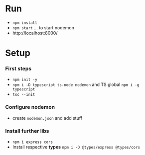 # Run
- `npm install`
- `npm start`  ... to start nodemon
- http://localhost:8000/

# Setup
### First steps
- `npm init -y`
- `npm i -D typescript ts-node nodemon` and TS global `npm i -g typescript`
- `tsc --init`

### Configure nodemon
- create `nodemon.json` and add stuff

### Install further libs
- `npm i express cors`
- Install respective **types** `npm i -D @types/express @types/cors`
